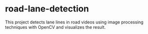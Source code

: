 # road-lane-detection
This project detects lane lines in road videos using image processing techniques with OpenCV and visualizes the result.
